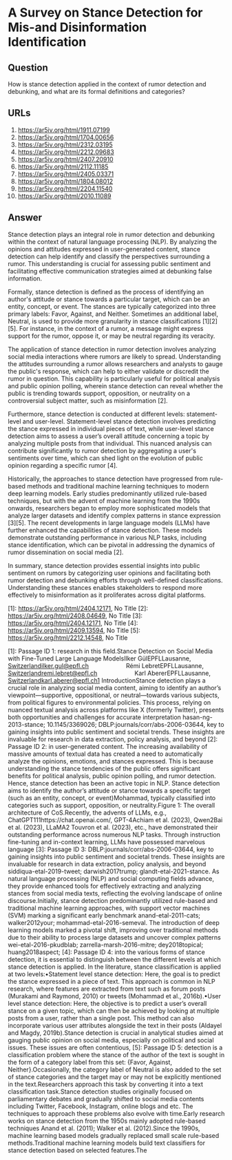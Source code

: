 # A Survey on Stance Detection for Mis-and Disinformation Identification

## Question

How is stance detection applied in the context of rumor detection and debunking, and what are its formal definitions and categories?

## URLs

1. https://ar5iv.org/html/1911.07199
2. https://ar5iv.org/html/1704.00656
3. https://ar5iv.org/html/2312.03195
4. https://ar5iv.org/html/2212.09683
5. https://ar5iv.org/html/2407.20910
6. https://ar5iv.org/html/2112.11185
7. https://ar5iv.org/html/2405.03371
8. https://ar5iv.org/html/1804.08012
9. https://ar5iv.org/html/2204.11540
10. https://ar5iv.org/html/2010.11089

## Answer

Stance detection plays an integral role in rumor detection and debunking within the context of natural language processing (NLP). By analyzing the opinions and attitudes expressed in user-generated content, stance detection can help identify and classify the perspectives surrounding a rumor. This understanding is crucial for assessing public sentiment and facilitating effective communication strategies aimed at debunking false information.

Formally, stance detection is defined as the process of identifying an author's attitude or stance towards a particular target, which can be an entity, concept, or event. The stances are typically categorized into three primary labels: Favor, Against, and Neither. Sometimes an additional label, Neutral, is used to provide more granularity in stance classifications [1][2][5]. For instance, in the context of a rumor, a message might express support for the rumor, oppose it, or may be neutral regarding its veracity.

The application of stance detection in rumor detection involves analyzing social media interactions where rumors are likely to spread. Understanding the attitudes surrounding a rumor allows researchers and analysts to gauge the public's response, which can help to either validate or discredit the rumor in question. This capability is particularly useful for political analysis and public opinion polling, wherein stance detection can reveal whether the public is trending towards support, opposition, or neutrality on a controversial subject matter, such as misinformation [2].

Furthermore, stance detection is conducted at different levels: statement-level and user-level. Statement-level stance detection involves predicting the stance expressed in individual pieces of text, while user-level stance detection aims to assess a user’s overall attitude concerning a topic by analyzing multiple posts from that individual. This nuanced analysis can contribute significantly to rumor detection by aggregating a user's sentiments over time, which can shed light on the evolution of public opinion regarding a specific rumor [4].

Historically, the approaches to stance detection have progressed from rule-based methods and traditional machine learning techniques to modern deep learning models. Early studies predominantly utilized rule-based techniques, but with the advent of machine learning from the 1990s onwards, researchers began to employ more sophisticated models that analyze larger datasets and identify complex patterns in stance expression [3][5]. The recent developments in large language models (LLMs) have further enhanced the capabilities of stance detection. These models demonstrate outstanding performance in various NLP tasks, including stance identification, which can be pivotal in addressing the dynamics of rumor dissemination on social media [2].

In summary, stance detection provides essential insights into public sentiment on rumors by categorizing user opinions and facilitating both rumor detection and debunking efforts through well-defined classifications. Understanding these stances enables stakeholders to respond more effectively to misinformation as it proliferates across digital platforms.

[1]: https://ar5iv.org/html/2404.12171, No Title
[2]: https://ar5iv.org/html/2408.04649, No Title
[3]: https://ar5iv.org/html/2404.12171, No Title
[4]: https://ar5iv.org/html/2409.13594, No Title
[5]: https://ar5iv.org/html/2212.14548, No Title

[1]: Passage ID 1: research in this field.Stance Detection on Social Media with Fine-Tuned Large Language ModelsIlker GülEPFLLausanne, Switzerlandilker.gul@epfl.ch                      Rémi LebretEPFLLausanne, Switzerlandremi.lebret@epfl.ch                      Karl AbererEPFLLausanne, Switzerlandkarl.aberer@epfl.ch1 IntroductionStance detection plays a crucial role in analyzing social media content, aiming to identify an author’s viewpoint—supportive, oppositional, or neutral—towards various subjects, from political figures to environmental policies. This process, relying on nuanced textual analysis across platforms like X (formerly Twitter), presents both opportunities and challenges for accurate interpretation hasan-ng-2013-stance; 10.1145/3369026; DBLP:journals/corr/abs-2006-03644, key to gaining insights into public sentiment and societal trends. These insights are invaluable for research in data extraction, policy analysis, and beyond
[2]: Passage ID 2: in user-generated content. The increasing availability of massive amounts of textual data has created a need to automatically analyze the opinions, emotions, and stances expressed. This is because understanding the stance tendencies of the public offers significant benefits for political analysis, public opinion polling, and rumor detection. Hence, stance detection has been an active topic in NLP. Stance detection aims to identify the author’s attitude or stance towards a specific target (such as an entity, concept, or event)Mohammad, typically classified into categories such as support, opposition, or neutrality.Figure 1: The overall architecture of CoS.Recently, the advents of LLMs, e.g., ChatGPT111https://chat.openai.com/, GPT-4Achiam et al. (2023), Qwen2Bai et al. (2023), LLaMA2 Touvron et al. (2023), etc., have demonstrated their outstanding performance across numerous NLP tasks. Through instruction fine-tuning and in-context learning, LLMs have possessed marvelous language
[3]: Passage ID 3: DBLP:journals/corr/abs-2006-03644, key to gaining insights into public sentiment and societal trends. These insights are invaluable for research in data extraction, policy analysis, and beyond siddiqua-etal-2019-tweet; darwish2017trump; glandt-etal-2021-stance. As natural language processing (NLP) and social computing fields advance, they provide enhanced tools for effectively extracting and analyzing stances from social media texts, reflecting the evolving landscape of online discourse.Initially, stance detection predominantly utilized rule-based and traditional machine learning approaches, with support vector machines (SVM) marking a significant early benchmark anand-etal-2011-cats; walker2012your; mohammad-etal-2016-semeval. The introduction of deep learning models marked a pivotal shift, improving over traditional methods due to their ability to process large datasets and uncover complex patterns wei-etal-2016-pkudblab; zarrella-marsh-2016-mitre; dey2018topical; huang2018aspect;
[4]: Passage ID 4: into the various forms of stance detection, it is essential to distinguish between the different levels at which stance detection is applied. In the literature, stance classification is applied at two levels:•Statement level stance detection: Here, the goal is to predict the stance expressed in a piece of text. This approach is common in NLP research, where features are extracted from text such as forum posts (Murakami and Raymond, 2010) or tweets (Mohammad et al., 2016b).•User level stance detection: Here, the objective is to predict a user’s overall stance on a given topic, which can then be achieved by looking at multiple posts from a user, rather than a single post. This method can also incorporate various user attributes alongside the text in their posts (Aldayel and Magdy, 2019b).Stance detection is crucial in analytical studies aimed at gauging public opinion on social media, especially on political and social issues. These issues are often contentious,
[5]: Passage ID 5: detection is a classification problem where the stance of the author of the text is sought in the form of a category label from this set: {Favor, Against, Neither}.Occasionally, the category label of Neutral is also added to the set of stance categories and the target may or may not be explicitly mentioned in the text.Researchers approach this task by converting it into a text classification task.Stance detection studies originally focused on parliamentary debates and gradually shifted to social media contents including Twitter, Facebook, Instagram, online blogs and etc. The techniques to approach these problems also evolve with time.Early research works on stance detection from the 1950s mainly adopted rule-based techniques Anand et al. (2011); Walker et al. (2012).Since the 1990s, machine learning based models gradually replaced small scale rule-based methods.Traditional machine learning models build text classifiers for stance detection based on selected features.The